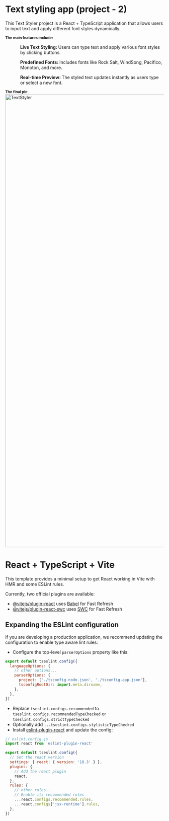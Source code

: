 # Text styling app (project - 2)

This Text Styler project is a React + TypeScript application that allows users to input text and apply different font styles dynamically. 


<small><strong> The main features include: </strong></small>
<ul>
 <ol><strong> Live Text Styling: </strong> Users can type text and apply various font styles by clicking buttons. </ol>
 <ol><strong> Predefined Fonts: </strong> Includes fonts like Rock Salt, WindSong, Pacifico, Monoton, and more.</ol>
 <ol><strong> Real-time Preview: </strong> The styled text updates instantly as users type or select a new font.</ol>
</ul>

<small><strong> The final pic: </strong></small>
<img width="1440" alt="TextStyler" src="https://github.com/user-attachments/assets/c34cfddb-3270-4532-87a2-5e7497aca167" />









# React + TypeScript + Vite

This template provides a minimal setup to get React working in Vite with HMR and some ESLint rules.

Currently, two official plugins are available:

- [@vitejs/plugin-react](https://github.com/vitejs/vite-plugin-react/blob/main/packages/plugin-react/README.md) uses [Babel](https://babeljs.io/) for Fast Refresh
- [@vitejs/plugin-react-swc](https://github.com/vitejs/vite-plugin-react-swc) uses [SWC](https://swc.rs/) for Fast Refresh

## Expanding the ESLint configuration

If you are developing a production application, we recommend updating the configuration to enable type aware lint rules:

- Configure the top-level `parserOptions` property like this:

```js
export default tseslint.config({
  languageOptions: {
    // other options...
    parserOptions: {
      project: ['./tsconfig.node.json', './tsconfig.app.json'],
      tsconfigRootDir: import.meta.dirname,
    },
  },
})
```

- Replace `tseslint.configs.recommended` to `tseslint.configs.recommendedTypeChecked` or `tseslint.configs.strictTypeChecked`
- Optionally add `...tseslint.configs.stylisticTypeChecked`
- Install [eslint-plugin-react](https://github.com/jsx-eslint/eslint-plugin-react) and update the config:

```js
// eslint.config.js
import react from 'eslint-plugin-react'

export default tseslint.config({
  // Set the react version
  settings: { react: { version: '18.3' } },
  plugins: {
    // Add the react plugin
    react,
  },
  rules: {
    // other rules...
    // Enable its recommended rules
    ...react.configs.recommended.rules,
    ...react.configs['jsx-runtime'].rules,
  },
})
```
